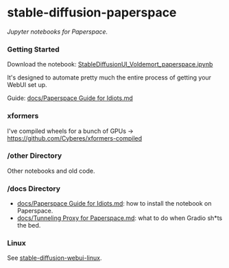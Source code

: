# stable-diffusion-paperspace

_Jupyter notebooks for Paperspace._

### Getting Started

Download the notebook: [StableDiffusionUI_Voldemort_paperspace.ipynb](https://github.com/Engineer-of-Stuff/stable-diffusion-paperspace/blob/master/StableDiffusionUI_Voldemort_paperspace.ipynb)

It's designed to automate pretty much the entire process of getting your WebUI set up.

Guide: [docs/Paperspace Guide for Idiots.md](https://github.com/Engineer-of-Stuff/stable-diffusion-paperspace/blob/main/docs/Paperspace%20Guide%20for%20Idiots.md)

### xformers

I've compiled wheels for a bunch of GPUs → https://github.com/Cyberes/xformers-compiled

### /other Directory

Other notebooks and old code.

### /docs Directory
- [docs/Paperspace Guide for Idiots.md](https://github.com/Engineer-of-Stuff/stable-diffusion-paperspace/blob/main/docs/Paperspace%20Guide%20for%20Idiots.md): how to install the notebook on Paperspace.
- [docs/Tunneling Proxy for Paperspace.md](https://github.com/Engineer-of-Stuff/stable-diffusion-paperspace/blob/master/docs/Tunneling%20Proxy%20for%20Paperspace.md): what to do when Gradio sh*ts the bed.

### Linux

See [stable-diffusion-webui-linux](https://github.com/Cyberes/stable-diffusion-webui-linux).
